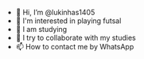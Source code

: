 - 👋 Hi, I’m @lukinhas1405
- 👀 I'm interested in playing futsal
- 🌱 I am studying
- 💞️ I try to collaborate with my studies
- 📫 How to contact me by WhatsApp

<!---
lukinhas1405/lukinhas1405 is a ✨ special ✨ repository because its `README.md` (this file) appears on your GitHub profile.
You can click the Preview link to take a look at your changes.
--->
